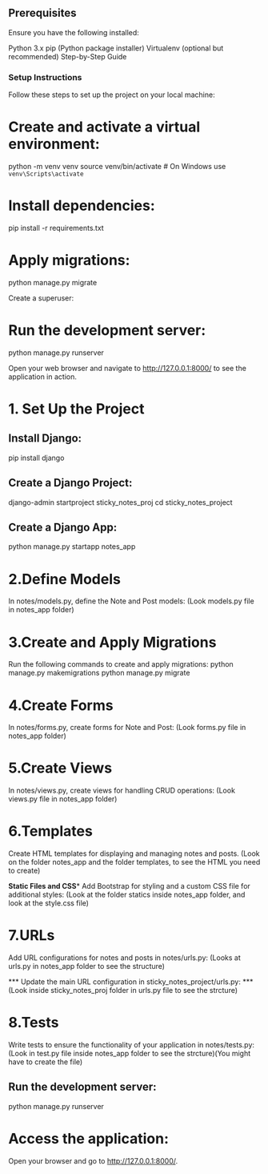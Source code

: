 ## Prerequisites
Ensure you have the following installed:

Python 3.x
pip (Python package installer)
Virtualenv (optional but recommended)
Step-by-Step Guide



### Setup Instructions
Follow these steps to set up the project on your local machine:

# Create and activate a virtual environment:
python -m venv venv
source venv/bin/activate  # On Windows use `venv\Scripts\activate`


# Install dependencies:
pip install -r requirements.txt


# Apply migrations:
python manage.py migrate

Create a superuser:


# Run the development server:
python manage.py runserver

Open your web browser and navigate to http://127.0.0.1:8000/ to see the application in action.


# 1. Set Up the Project
## Install Django:
pip install django


## Create a Django Project:
django-admin startproject sticky_notes_proj
cd sticky_notes_project


## Create a Django App:
python manage.py startapp notes_app


# 2.Define Models
In notes/models.py, define the Note and Post models:
(Look models.py file in notes_app folder)


# 3.Create and Apply Migrations
Run the following commands to create and apply migrations:
python manage.py makemigrations
python manage.py migrate


# 4.Create Forms
In notes/forms.py, create forms for Note and Post:
(Look forms.py file in notes_app folder)


# 5.Create Views
In notes/views.py, create views for handling CRUD operations:
(Look views.py file in notes_app folder)


# 6.Templates
Create HTML templates for displaying and managing notes and posts.
(Look on the folder notes_app and the folder templates, to see the HTML you need to create)

****Static Files and CSS*****
Add Bootstrap for styling and a custom CSS file for additional styles:
(Look at the folder statics inside notes_app folder, and look at the style.css file)


# 7.URLs
Add URL configurations for notes and posts in notes/urls.py:
(Looks at urls.py in notes_app folder to see the structure)


*** Update the main URL configuration in sticky_notes_project/urls.py: ***
(Look inside sticky_notes_proj folder in urls.py file to see the strcture)


# 8.Tests
Write tests to ensure the functionality of your application in notes/tests.py:
(Look in test.py file inside notes_app folder to see the strcture)(You might have to create the file)



## Run the development server:
python manage.py runserver


# Access the application:
Open your browser and go to http://127.0.0.1:8000/.
